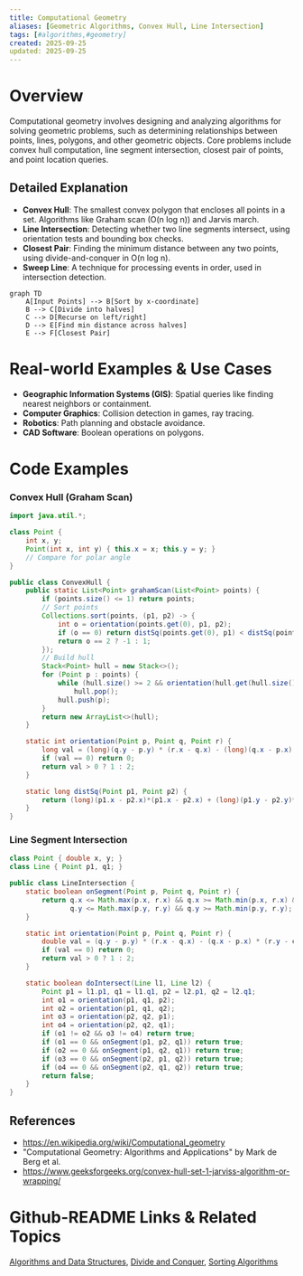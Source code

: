 ```yaml
---
title: Computational Geometry
aliases: [Geometric Algorithms, Convex Hull, Line Intersection]
tags: [#algorithms,#geometry]
created: 2025-09-25
updated: 2025-09-25
---
```


# Overview
Computational geometry involves designing and analyzing algorithms for solving geometric problems, such as determining relationships between points, lines, polygons, and other geometric objects. Core problems include convex hull computation, line segment intersection, closest pair of points, and point location queries.

## Detailed Explanation
- **Convex Hull**: The smallest convex polygon that encloses all points in a set. Algorithms like Graham scan (O(n log n)) and Jarvis march.
- **Line Intersection**: Detecting whether two line segments intersect, using orientation tests and bounding box checks.
- **Closest Pair**: Finding the minimum distance between any two points, using divide-and-conquer in O(n log n).
- **Sweep Line**: A technique for processing events in order, used in intersection detection.

```mermaid
graph TD
    A[Input Points] --> B[Sort by x-coordinate]
    B --> C[Divide into halves]
    C --> D[Recurse on left/right]
    D --> E[Find min distance across halves]
    E --> F[Closest Pair]
```

# Real-world Examples & Use Cases
- **Geographic Information Systems (GIS)**: Spatial queries like finding nearest neighbors or containment.
- **Computer Graphics**: Collision detection in games, ray tracing.
- **Robotics**: Path planning and obstacle avoidance.
- **CAD Software**: Boolean operations on polygons.

# Code Examples
### Convex Hull (Graham Scan)
```java
import java.util.*;

class Point {
    int x, y;
    Point(int x, int y) { this.x = x; this.y = y; }
    // Compare for polar angle
}

public class ConvexHull {
    public static List<Point> grahamScan(List<Point> points) {
        if (points.size() <= 1) return points;
        // Sort points
        Collections.sort(points, (p1, p2) -> {
            int o = orientation(points.get(0), p1, p2);
            if (o == 0) return distSq(points.get(0), p1) < distSq(points.get(0), p2) ? -1 : 1;
            return o == 2 ? -1 : 1;
        });
        // Build hull
        Stack<Point> hull = new Stack<>();
        for (Point p : points) {
            while (hull.size() >= 2 && orientation(hull.get(hull.size()-2), hull.peek(), p) != 2)
                hull.pop();
            hull.push(p);
        }
        return new ArrayList<>(hull);
    }

    static int orientation(Point p, Point q, Point r) {
        long val = (long)(q.y - p.y) * (r.x - q.x) - (long)(q.x - p.x) * (r.y - q.y);
        if (val == 0) return 0;
        return val > 0 ? 1 : 2;
    }

    static long distSq(Point p1, Point p2) {
        return (long)(p1.x - p2.x)*(p1.x - p2.x) + (long)(p1.y - p2.y)*(p1.y - p2.y);
    }
}
```

### Line Segment Intersection
```java
class Point { double x, y; }
class Line { Point p1, q1; }

public class LineIntersection {
    static boolean onSegment(Point p, Point q, Point r) {
        return q.x <= Math.max(p.x, r.x) && q.x >= Math.min(p.x, r.x) &&
               q.y <= Math.max(p.y, r.y) && q.y >= Math.min(p.y, r.y);
    }

    static int orientation(Point p, Point q, Point r) {
        double val = (q.y - p.y) * (r.x - q.x) - (q.x - p.x) * (r.y - q.y);
        if (val == 0) return 0;
        return val > 0 ? 1 : 2;
    }

    static boolean doIntersect(Line l1, Line l2) {
        Point p1 = l1.p1, q1 = l1.q1, p2 = l2.p1, q2 = l2.q1;
        int o1 = orientation(p1, q1, p2);
        int o2 = orientation(p1, q1, q2);
        int o3 = orientation(p2, q2, p1);
        int o4 = orientation(p2, q2, q1);
        if (o1 != o2 && o3 != o4) return true;
        if (o1 == 0 && onSegment(p1, p2, q1)) return true;
        if (o2 == 0 && onSegment(p1, q2, q1)) return true;
        if (o3 == 0 && onSegment(p2, p1, q2)) return true;
        if (o4 == 0 && onSegment(p2, q1, q2)) return true;
        return false;
    }
}
```

## References
- https://en.wikipedia.org/wiki/Computational_geometry
- "Computational Geometry: Algorithms and Applications" by Mark de Berg et al.
- https://www.geeksforgeeks.org/convex-hull-set-1-jarviss-algorithm-or-wrapping/

# Github-README Links & Related Topics
[Algorithms and Data Structures](../algorithms-and-data-structures/README.md), [Divide and Conquer](../divide-and-conquer/README.md), [Sorting Algorithms](../sorting-algorithms/README.md)